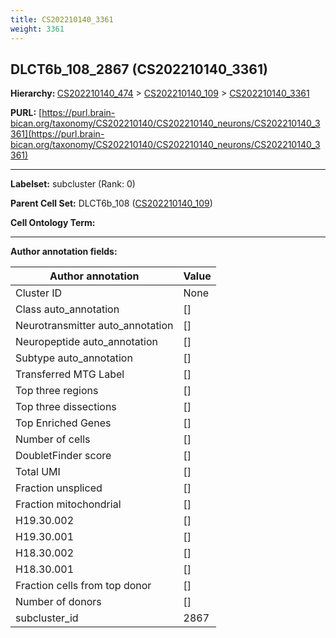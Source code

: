 ```yaml
---
title: CS202210140_3361
weight: 3361
---
```

## DLCT6b_108_2867 (CS202210140_3361)
<b>Hierarchy: </b>
[CS202210140_474](../CS202210140_474) >
[CS202210140_109](../CS202210140_109) >
[CS202210140_3361](../CS202210140_3361)

**PURL:** [https://purl.brain-bican.org/taxonomy/CS202210140/CS202210140_neurons/CS202210140_3361](https://purl.brain-bican.org/taxonomy/CS202210140/CS202210140_neurons/CS202210140_3361)

---


**Labelset:** subcluster (Rank: 0)

**Parent Cell Set:** DLCT6b_108 ([CS202210140_109](../CS202210140_109))



**Cell Ontology Term:** 

[MARKER GENES.]: #


---

[TRANSFERRED ANNOTATIONS.]: #


[AUTHOR ANNOTATION FIELDS.]: #


**Author annotation fields:**

| Author annotation | Value |
|-------------------|-------|
|Cluster ID|None|
|Class auto_annotation|[]|
|Neurotransmitter auto_annotation|[]|
|Neuropeptide auto_annotation|[]|
|Subtype auto_annotation|[]|
|Transferred MTG Label|[]|
|Top three regions|[]|
|Top three dissections|[]|
|Top Enriched Genes|[]|
|Number of cells|[]|
|DoubletFinder score|[]|
|Total UMI|[]|
|Fraction unspliced|[]|
|Fraction mitochondrial|[]|
|H19.30.002|[]|
|H19.30.001|[]|
|H18.30.002|[]|
|H18.30.001|[]|
|Fraction cells from top donor|[]|
|Number of donors|[]|
|subcluster_id|2867|
